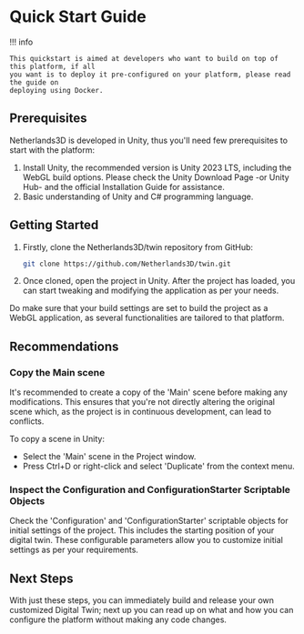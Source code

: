 # Quick Start Guide

!!! info

    This quickstart is aimed at developers who want to build on top of this platform, if all
    you want is to deploy it pre-configured on your platform, please read the guide on 
    deploying using Docker.

## Prerequisites

Netherlands3D is developed in Unity, thus you'll need few prerequisites to start with the platform:

1. Install Unity, the recommended version is Unity 2023 LTS, including the WebGL build options. Please check the Unity 
   Download Page -or Unity Hub- and the official Installation Guide for assistance.
2. Basic understanding of Unity and C# programming language.

## Getting Started

1. Firstly, clone the Netherlands3D/twin repository from GitHub:

    ```bash
    git clone https://github.com/Netherlands3D/twin.git
    ```

2. Once cloned, open the project in Unity. After the project has loaded, you can start tweaking and modifying the
   application as per your needs.

Do make sure that your build settings are set to build the project as a WebGL application, as several functionalities
are tailored to that platform.

## Recommendations

### Copy the Main scene

It's recommended to create a copy of the 'Main' scene before making any modifications. This ensures that you're not
directly altering the original scene which, as the project is in continuous development, can lead to conflicts.

To copy a scene in Unity:

* Select the 'Main' scene in the Project window.
* Press Ctrl+D or right-click and select 'Duplicate' from the context menu.

### Inspect the Configuration and ConfigurationStarter Scriptable Objects

Check the 'Configuration' and 'ConfigurationStarter' scriptable objects for initial settings of the project. This
includes the starting position of your digital twin. These configurable parameters allow you to customize initial
settings as per your requirements.

## Next Steps

With just these steps, you can immediately build and release your own customized Digital Twin; next up you can read up 
on what and how you can configure the platform without making any code changes.
